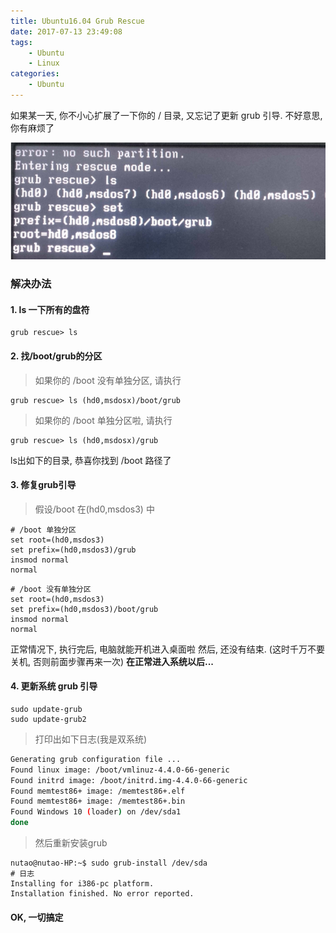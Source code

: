 ```yaml
---
title: Ubuntu16.04 Grub Rescue
date: 2017-07-13 23:49:08
tags:
    - Ubuntu
    - Linux
categories:
    - Ubuntu
---
```

如果某一天, 你不小心扩展了一下你的 / 目录, 又忘记了更新 grub 引导. 不好意思, 你有麻烦了

![grub](/images/1.png)

### 解决办法
<!-- more  -->
#### 1. ls 一下所有的盘符

```
grub rescue> ls
```
#### 2. 找/boot/grub的分区
> 如果你的 /boot 没有单独分区, 请执行

```
grub rescue> ls (hd0,msdosx)/boot/grub
```

> 如果你的 /boot 单独分区啦, 请执行

```
grub rescue> ls (hd0,msdosx)/grub
```

ls出如下的目录, 恭喜你找到 /boot 路径了

#### 3. 修复grub引导
> 假设/boot 在(hd0,msdos3) 中

```
# /boot 单独分区
set root=(hd0,msdos3)
set prefix=(hd0,msdos3)/grub
insmod normal
normal
```


```
# /boot 没有单独分区
set root=(hd0,msdos3)
set prefix=(hd0,msdos3)/boot/grub
insmod normal
normal
```
正常情况下, 执行完后, 电脑就能开机进入桌面啦
然后, 还没有结束. (这时千万不要关机, 否则前面步骤再来一次)
**在正常进入系统以后...**

#### 4. 更新系统 grub 引导

```
sudo update-grub
sudo update-grub2
```
> 打印出如下日志(我是双系统)
```bash
Generating grub configuration file ...
Found linux image: /boot/vmlinuz-4.4.0-66-generic
Found initrd image: /boot/initrd.img-4.4.0-66-generic
Found memtest86+ image: /memtest86+.elf
Found memtest86+ image: /memtest86+.bin
Found Windows 10 (loader) on /dev/sda1
done
```
> 然后重新安装grub

```
nutao@nutao-HP:~$ sudo grub-install /dev/sda
# 日志
Installing for i386-pc platform.
Installation finished. No error reported.
```

#### OK, 一切搞定
